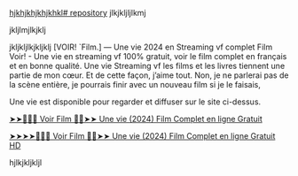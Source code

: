 <a href="#">hjkhjkhjkhjkhkl# repository</a>
jlkjkljljlkmj
<p font-size="24">jkljlmjlkjklj</p>
jkljkljlkjkljklj
[VOIR! `Film.] — Une vie 2024 en Streaming vf complet Film Voir! - Une vie en streaming vf 100% gratuit, voir le film complet en français et en bonne qualité. Une vie Streaming vf les films et les livres tiennent une partie de mon cœur. Et de cette façon, j’aime tout. Non, je ne parlerai pas de la scène entière, je pourrais finir avec un nouveau film si je le faisais,

Une vie est disponible pour regarder et diffuser sur le site ci-dessus.

<a href="#">➤➤🔴✅📱 Voir Film 🔴✅➤➤ Une vie (2024) Film Complet en ligne Gratuit</a>

<a href="#">➤➤➤➤🔴✅📱 Voir Film 🔴✅➤➤ Une vie (2024) Film Complet en ligne Gratuit HD</a>

hjlkjkljkljl
